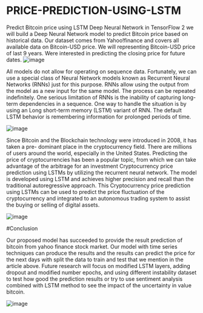 # PRICE-PREDICTION-USING-LSTM
Predict Bitcoin price using LSTM Deep Neural Network in TensorFlow 2
we will build a Deep Neural Network model to predict Bitcoin price based on historical data. Our dataset comes from Yahoo!finance and covers all available data on Bitcoin-USD price. We will representing Bitcoin-USD price of last 9 years. Were interested in predicting the closing price for future dates.
![image](https://user-images.githubusercontent.com/69081864/142363040-045a0be7-68a8-443a-8c40-5d50a2ae4704.png)



All models do not allow for operating on sequence data. Fortunately, we can use a special class of Neural Network models known as Recurrent Neural Networks (RNNs) just for this purpose. RNNs allow using the output from the model as a new input for the same model. The process can be repeated indefinitely.
One serious limitation of RNNs is the inability of capturing long-term dependencies in a sequence. One way to handle the situation is by using an Long short-term memory (LSTM) variant of RNN.
The default LSTM behavior is remembering information for prolonged periods of time.

![image](https://user-images.githubusercontent.com/69081864/142363143-34388b40-93a5-42b9-b9cc-d1fee5e471da.png)

Since Bitcoin and the Blockchain technology were introduced in 2008,  it has taken a pre-
dominant place in the cryptocurrency field.  There are millions of users around the world,
especially in the United States.  Predicting the price of cryptocurrencies has been a popular
topic, from which we can take advantage of the arbitrage for an investment
Cryptocurrency price prediction using LSTMs by utilizing the recurrent neural network. The model is developed using LSTM and achieves higher precision and recall than the traditional autoregressive approach. This Cryptocurrency price prediction using LSTMs can be used to predict the price fluctuation of the cryptocurrency and integrated to an autonomous trading system to assist the buying or selling of digital assets.

![image](https://user-images.githubusercontent.com/69081864/142363178-89576c1c-e32a-44ca-a812-51a8ce9a39da.png)



#Conclusion 

Our proposed model has succeeded to provide the result prediction of bitcoin from yahoo finance stock market. Our model with time series techniques can produce the results and the results can predict the price for the next days with split the data to train and test that we mention in the article above.
Future research will focus on modified LSTM layers, adding dropout and modified number epochs, and using different instability dataset to test how good the prediction results or try to use sentiment analysis combined with LSTM method to see the impact of the uncertainty in value bitcoin. 


![image](https://user-images.githubusercontent.com/69081864/142363218-e4bee83a-3965-45c7-8828-d805883018d1.png)
